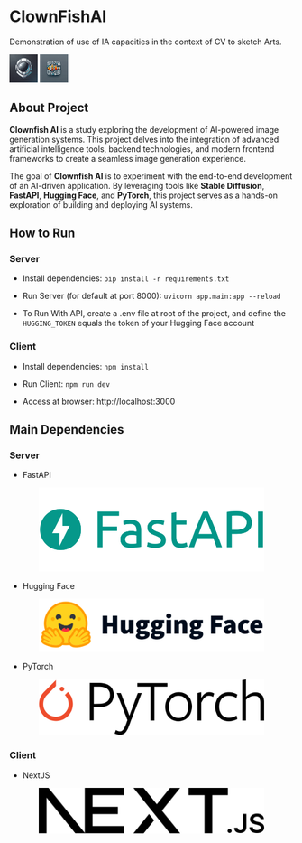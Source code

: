 # ClownFishAI

Demonstration of use of IA capacities in the context of CV to sketch Arts.

<img src="docs/cogumeluns.png" alt="Hugging Face" width="50"/>
<img src="docs/clownfishai.png" alt="Hugging Face" width="50"/>



## About Project

**Clownfish AI** is a study exploring the development of AI-powered image generation systems. This project delves into the integration of advanced artificial intelligence tools, backend technologies, and modern frontend frameworks to create a seamless image generation experience.

The goal of **Clownfish AI** is to experiment with the end-to-end development of an AI-driven application. By leveraging tools like **Stable Diffusion**, **FastAPI**, **Hugging Face**, and **PyTorch**, this project serves as a hands-on exploration of building and deploying AI systems.

## How to Run

### Server

- Install dependencies: `pip install -r requirements.txt`

- Run Server (for default at port 8000): `uvicorn app.main:app --reload`

- To Run With API, create a .env file at root of the project, and define the `HUGGING_TOKEN` equals the token of your Hugging Face account

### Client

- Install dependencies: `npm install`

- Run Client: `npm run dev`

- Access at browser: http://localhost:3000

## Main Dependencies

### Server

- FastAPI
<div align="center">
    <a href="https://fastapi.tiangolo.com/" target="_blank">
        <img src="docs/dependencies/fastapi.png" alt="PyTorch" width="400"/>
    </a>
</div>

- Hugging Face
<div align="center">
    <a href="https://huggingface.co/" target="_blank">
        <img src="docs/dependencies/hugging_face.png" alt="Hugging Face" width="400"/>
    </a>
</div>

- PyTorch
<div align="center">
    <a href="https://pytorch.org/" target="_blank">
        <img src="docs/dependencies/pytorch.png" alt="PyTorch" width="400"/>
    </a>
</div>

### Client

- NextJS
<div align="center">
    <a href="https://nextjs.org/" target="_blank">
        <img src="docs/dependencies/nextjs.png" alt="NextJS" width="400"/>
    </a>
</div>